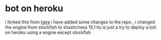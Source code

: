# bot on heroku
i forked this from [here](https://github.com/abhijato/masterbotheroku)
i have added some changes to the repo , i changed the engine from stockfish to shashchess 15.1
tis is just a try to deploy a bot on heroku using a engine except stockfish

